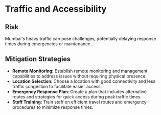 # Traffic and Accessibility

## Risk
Mumbai's heavy traffic can pose challenges, potentially delaying response times during emergencies or maintenance.

## Mitigation Strategies
- **Remote Monitoring**: Establish remote monitoring and management capabilities to address issues without requiring physical presence.
- **Location Selection**: Choose a location with good connectivity and less traffic congestion to facilitate easier access.
- **Emergency Response Plan**: Create a plan that includes alternative routes and strategies for quick access during peak traffic times.
- **Staff Training**: Train staff on efficient travel routes and emergency procedures to minimize response times.
